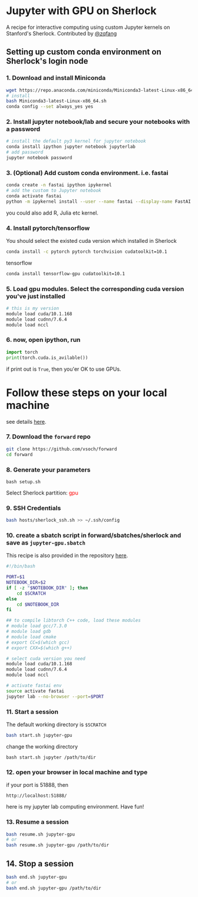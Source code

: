 # Jupyter with GPU on Sherlock

A recipe for interactive computing using custom Jupyter kernels on Stanford's Sherlock.
Contributed by [@zqfang](https://github.com/zqfang)

## Setting up custom conda environment on Sherlock's login node
### 1. Download and install Miniconda

```bash
wget https://repo.anaconda.com/miniconda/Miniconda3-latest-Linux-x86_64.sh
# install
bash Miniconda3-latest-Linux-x86_64.sh 
conda config --set always_yes yes 
```


### 2. Install jupyter notebook/lab and secure your notebooks with a password  

```bash
# install the default py3 kernel for jupyter notebook
conda install ipython jupyter notebook jupyterlab
# add password
jupyter notebook password
```

### 3. (Optional) Add custom conda environment. i.e. fastai
```bash
conda create -n fastai ipython ipykernel 
# add the custom to Jupyter notebook
conda activate fastai
python -m ipykernel install --user --name fastai --display-name FastAI

```
you could also add R, Julia etc kernel.

### 4. Install pytorch/tensorflow

You should select the existed cuda version which installed in Sherlock
```bash
conda install -c pytorch pytorch torchvision cudatoolkit=10.1 
```
tensorflow
```bash
conda install tensorflow-gpu cudatoolkit=10.1
```

### 5. Load gpu modules. Select the corresponding cuda version you've just installed 
```bash
# this is my version
module load cuda/10.1.168
module load cudnn/7.6.4
module load nccl
```

### 6. now, open ipython, run
```python
import torch
print(torch.cuda.is_avilable())
```
if print out is `True`, then you'er OK to use GPUs.

# Follow these steps on your local machine
see details [here](https://vsoch.github.io/lessons/sherlock-jupyter/).

### 7. Download the `forward` repo
```bash
git clone https://github.com/vsoch/forward
cd forward
```
### 8. Generate your parameters
```
bash setup.sh
```
Select Sherlock partition: <span style="color: red">gpu</span>

### 9. SSH Credentials

```bash
bash hosts/sherlock_ssh.sh >> ~/.ssh/config
```

### 10. create a sbatch script in forward/sbatches/sherlock and save as `jupyter-gpu.sbatch`

This recipe is also provided in the repository [here](https://github.com/vsoch/forward/blob/master/sbatches/sherlock/jupyter-gpu.sbatch).

```bash
#!/bin/bash

PORT=$1
NOTEBOOK_DIR=$2
if [ -z "$NOTEBOOK_DIR" ]; then
    cd $SCRATCH
else
    cd $NOTEBOOK_DIR
fi

## to compile libtorch C++ code, load these modules
# module load gcc/7.3.0
# module load gdb
# module load cmake
# export CC=$(which gcc)
# export CXX=$(which g++)

# select cuda version you need
module load cuda/10.1.168
module load cudnn/7.6.4
module load nccl

# activate fastai env 
source activate fastai 
jupyter lab --no-browser --port=$PORT
```

### 11. Start a session
The default working directory is `$SCRATCH`
```bash
bash start.sh jupyter-gpu
```
change the working directory 
```
bash start.sh jupyter /path/to/dir
```

### 12. open your browser in local machine and type  

if your port is 51888, then
```
http://localhost:51888/
```
here is my jupyter lab computing environment. Have fun!


### 13. Resume a session
```bash
bash resume.sh jupyter-gpu
# or
bash resume.sh jupyter-gpu /path/to/dir
```
## 14. Stop a session

```bash
bash end.sh jupyter-gpu
# or
bash end.sh jupyter-gpu /path/to/dir
```
